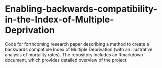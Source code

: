 # Enabling-backwards-compatibility-in-the-Index-of-Multiple-Deprivation
Code for forthcoming research paper describing a method to create a backwards compatible Index of Multiple Deprivation (with an illustrative analysis of mortality rates).
The repository includes an Rmarkdown document, which provides detailed overview of the project.
